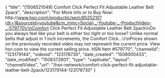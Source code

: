 {
    "title": "[1508521049] Comfort Click Perfect Fit Adjustable Leather Belt 2pack",
    "description": "For More Info or to Buy Now: http:\/\/www.hsn.com\/products\/seo\/8525210?rdr=1&sourceid=youtube&cm_mmc=Social-_-Youtube-_-ProductVideo-_-579770\r\nComfort Click Perfect Fit Adjustable Leather Belt 2pack\nDo you always feel like your belt is either too tight or too loose? Unlike normal belts that adjust in 1 inch increments, the Comfort Click...\r\nPrices shown on the previously recorded video may not represent the current price.  View hsn.com to view the current selling price. HSN Item #579770",
    "channelid": "123179144",
    "videoid": "123178730",
    "date_created": "1508000433",
    "date_modified": "1508372601",
    "type": "captivate",
    "layout": "channelVideo",
    "url": "\/hsn-network\/comfort-click-perfect-fit-adjustable-leather-belt-2pack\/123179144-123178730"
}